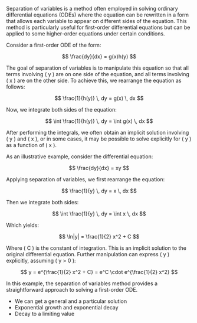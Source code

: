 Separation of variables is a method often employed in solving ordinary differential equations (ODEs) where the equation can be rewritten in a form that allows each variable to appear on different sides of the equation. This method is particularly useful for first-order differential equations but can be applied to some higher-order equations under certain conditions.

Consider a first-order ODE of the form:

$$
\frac{dy}{dx} = g(x)h(y)
$$

The goal of separation of variables is to manipulate this equation so that all terms involving \( y \) are on one side of the equation, and all terms involving \( x \) are on the other side. To achieve this, we rearrange the equation as follows:

$$
\frac{1}{h(y)} \, dy = g(x) \, dx
$$

Now, we integrate both sides of the equation:

$$
\int \frac{1}{h(y)} \, dy = \int g(x) \, dx
$$

After performing the integrals, we often obtain an implicit solution involving \( y \) and \( x \), or in some cases, it may be possible to solve explicitly for \( y \) as a function of \( x \).

As an illustrative example, consider the differential equation:

$$
\frac{dy}{dx} = xy
$$

Applying separation of variables, we first rearrange the equation:

$$
\frac{1}{y} \, dy = x \, dx
$$

Then we integrate both sides:

$$
\int \frac{1}{y} \, dy = \int x \, dx
$$

Which yields:

$$
\ln|y| = \frac{1}{2} x^2 + C
$$

Where \( C \) is the constant of integration. This is an implicit solution to the original differential equation. Further manipulation can express \( y \) explicitly, assuming \( y > 0 \):

$$
y = e^{\frac{1}{2} x^2 + C} = e^C \cdot e^{\frac{1}{2} x^2}
$$

In this example, the separation of variables method provides a straightforward approach to solving a first-order ODE.

- We can get a general and a particular solution
- Exponential growth and exponential decay
- Decay to a limiting value
